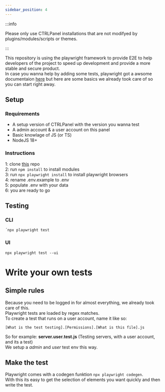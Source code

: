 ```yaml
---
sidebar_position: 4
---
```


:::info

Please only use CTRLPanel installations that are not modifyed by plugins/modules/scripts or themes.

:::

This repository is using the playwright framework to provide E2E to help developers of the project to speed up development and provide a more stable and secure product.    
In case you wanna help by adding some tests, playwright got a awsome documentaion [here](https://playwright.dev/docs/intro) but here are some basics we already took care of so you can start right away.  
  
## Setup  
### Requirements  
- A setup version of CTRLPanel with the version you wanna test  
- A admin account & a user account on this panel  
- Basic knowlage of JS (or TS)
- NodeJS 18+  

### Instructions
1: clone [this](https://github.com/Ctrlpanel-gg/ctrlpanel-tests) repo  
2: run `npm install` to install modules  
3: run `npx playwright install` to install playwright browsers  
4: rename .env.example to .env  
5: populate .env with your data  
6: you are ready to go  
  
## Testing  
### CLI  
`´npx playwright test`  
### UI  
`npx playwright test --ui`  

# Write your own tests
## Simple rules
Because you need to be logged in for almost everything, we already took care of this.  
Playwright tests are loaded by regex matches.    
To create a test that runs on a user account, name it like so:  
```shell
[What is the test testing].[Permissions].[What is this file].js  
```
So for example: **server.user.test.js** (Testing servers, with a user account, and its a test)  
We setup a _admin_ and _user_ test env this way.   

## Make the test
Playwright comes with a codegen funktion `npx playwright codegen`.  
With this its easy to get the selection of elements you want quickly and then write the test.  
